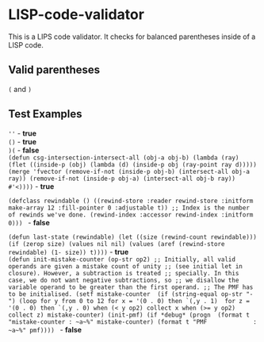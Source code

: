 # LISP-code-validator
This is a LIPS code validator. It checks for balanced parentheses inside of a LISP code.

## Valid parentheses
``(`` and ``)`` 

## Test Examples
``''`` - <strong>true</strong>  <br />
``()`` - <strong>true</strong>  <br />
``)(`` - <strong>false</strong> <br />
``(defun csg-intersection-intersect-all (obj-a obj-b)
   (lambda (ray)
     (flet ((inside-p (obj) (lambda (d) (inside-p obj (ray-point ray d)))))
       (merge 'fvector
              (remove-if-not (inside-p obj-b) (intersect-all obj-a ray))
              (remove-if-not (inside-p obj-a) (intersect-all obj-b ray))
              #'<))))`` - <strong>true</strong>  <br />
              
``(defclass rewindable ()
   ((rewind-store :reader rewind-store
                  :initform make-array 12 :fill-pointer 0 :adjustable t))
    ;; Index is the number of rewinds we've done.
    (rewind-index :accessor rewind-index
                  :initform 0)))
`` - <strong>false</strong> <br />

``(defun last-state (rewindable)
   (let ((size (rewind-count rewindable)))
     (if (zerop size)
         (values nil nil)
         (values (aref (rewind-store rewindable) (1- size)) t))))`` - <strong>true</strong> <br />
``(defun init-mistake-counter (op-str op2)
     ;; Initially, all valid operands are given a mistake count of unity
     ;; (see initial let in closure). However, a subtraction is treated
     ;; specially. In this case, we do not want negative subtractions, so
     ;; we disallow the variable operand to be greater than the first operand.
     ;; The PMF has to be initialised.
     (setf mistake-counter 
 	  (if (string-equal op-str "-")
 	      (loop for y from 0 to 12
 		for x = '(0 . 0)
 		then `(,y . 1) 
 		for z = '(0 . 0)
 		then `(,y . 0)
 		when (< y op2)
 		collect x
 		when (>= y op2)
 		collect z)
 	      mistake-counter)
     (init-pmf)
     (if *debug*
 	(progn 
 	  (format t "mistake-counter : ~a~%" mistake-counter)
 	  (format t "PMF             : ~a~%" pmf))))
`` - <strong>false</strong> <br />
